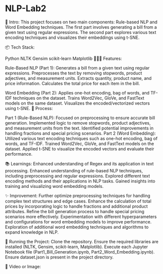 # NLP-Lab2

🎋 Intro:
This project focuses on two main components: Rule-based NLP and Word Embedding techniques. The first part involves generating a bill from a given text using regular expressions. The second part explores various text encoding techniques and visualizes their embeddings using t-SNE.

📦 Tech Stack:

Python
NLTK
Gensim
scikit-learn
Matplotlib
👩🏽‍🍳 Features:

Rule-Based NLP (Part 1):
Generates a bill from a given text using regular expressions.
Preprocesses the text by removing stopwords, product adjectives, and measurement units.
Extracts quantity, product name, and price information.
Calculates the total price for each item in the bill.


Word Embedding (Part 2):
Applies one-hot encoding, bag of words, and TF-IDF techniques on the dataset.
Trains Word2Vec, GloVe, and FastText models on the same dataset.
Visualizes the encoded/vectorized vectors using t-SNE.
💭 Process:

Part 1 (Rule-Based NLP):
Focused on preprocessing to ensure accurate bill generation.
Implemented logic to remove stopwords, product adjectives, and measurement units from the text.
Identified potential improvements in handling fractions and special pricing scenarios.
Part 2 (Word Embedding):
Utilized various text encoding techniques such as one-hot encoding, bag of words, and TF-IDF.
Trained Word2Vec, GloVe, and FastText models on the dataset.
Applied t-SNE to visualize the encoded vectors and evaluate their performance.

📚 Learnings:
Enhanced understanding of Regex and its application in text processing.
Enhanced understanding of rule-based NLP techniques, including preprocessing and regular expressions.
Explored different text encoding methods and their applications in NLP tasks.
Gained insights into training and visualizing word embedding models.

✨ Improvement:
Further optimize preprocessing techniques for handling complex text structures and edge cases.
Enhance the calculation of total prices by incorporating logic to handle fractions and additional product attributes.
Refine the bill generation process to handle special pricing scenarios more effectively.
Experimentation with different hyperparameters and configurations for word embedding models to improve performance.
Exploration of additional word embedding techniques and algorithms to expand knowledge in NLP.

🚦 Running the Project:
Clone the repository.
Ensure the required libraries are installed (NLTK, Gensim, scikit-learn, Matplotlib).
Execute each Jupyter Notebook file (Part1_Bill_Generation.ipynb, Part2_Word_Embedding.ipynb).
Ensure dataset.json is present in the project directory.

📸 Video or Image:






